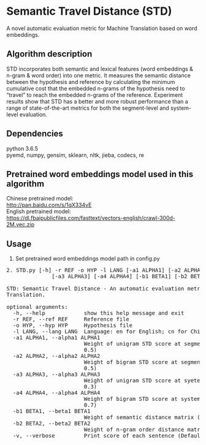 # Semantic Travel Distance (STD)
A novel automatic evaluation metric for Machine Translation based on word embeddings. 

## Algorithm description
STD incorporates both semantic and lexical features (word embeddings & n-gram & word order) into one metric. It measures the semantic distance between the hypothesis and reference by calculating the minimum cumulative cost that the embedded n-grams of the hypothesis need to “travel” to reach the embedded n-grams of the reference. Experiment results show that STD has a better and more robust performance than a range of state-of-the-art metrics for both the segment-level and system-level evaluation.

## Dependencies
python 3.6.5     
pyemd, numpy, gensim, sklearn, nltk, jieba, codecs, re

## Pretrained word embeddings model used in this algorithm 
Chinese pretrained model:      
http://pan.baidu.com/s/1qX334vE      
English pretrained model:         
https://dl.fbaipublicfiles.com/fasttext/vectors-english/crawl-300d-2M.vec.zip

## Usage
1. Set pretrained word embeddings model path in config.py
<pre>
2. STD.py [-h] -r REF -o HYP -l LANG [-a1 ALPHA1] [-a2 ALPHA2]
              [-a3 ALPHA3] [-a4 ALPHA4] [-b1 BETA1] [-b2 BETA2] [-v]

STD: Semantic Travel Distance - An automatic evaluation metric for Machine
Translation.

optional arguments:
  -h, --help            show this help message and exit
  -r REF, --ref REF     Reference file
  -o HYP, --hyp HYP     Hypothesis file
  -l LANG, --lang LANG  Language: en for English; cn for Chinese
  -a1 ALPHA1, --alpha1 ALPHA1
                        Weight of unigram STD score at segment level (Default:
                        0.5)
  -a2 ALPHA2, --alpha2 ALPHA2
                        Weight of bigram STD score at segment level (Default:
                        0.5)
  -a3 ALPHA3, --alpha3 ALPHA3
                        Weight of unigram STD score at syetem level (Default:
                        0.3)
  -a4 ALPHA4, --alpha4 ALPHA4
                        Weight of bigram STD score at system level (Default:
                        0.7)
  -b1 BETA1, --beta1 BETA1
                        Weight of semantic distance matrix (Default: 0.6)
  -b2 BETA2, --beta2 BETA2
                        Weight of n-gram order distance matrix (Default: 0.4)
  -v, --verbose         Print score of each sentence (Default: False)
</pre>
